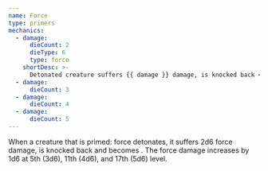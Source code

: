 ```yaml
---
name: Force
type: primers
mechanics:
  - damage:
      dieCount: 2
      dieType: 6
      type: force
    shortDesc: >-
      Detonated creature suffers {{ damage }} damage, is knocked back <me-distance length="15" />, and becomes becomes <me-condition id="prone" />.
  - damage:
      dieCount: 3
  - damage:
      dieCount: 4
  - damage:
      dieCount: 5
---
```

When a creature that is primed: force detonates, it suffers 2d6 force damage, is knocked back
<me-distance length="15" /> and becomes <me-condition id="prone" />. The force damage increases by 1d6 at 5th (3d6), 11th (4d6), and 17th (5d6) level.
